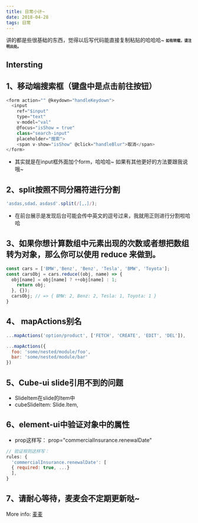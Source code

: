 ```yaml
---
title: 日常小计~
date: 2018-04-28
tags: 日常
---
```

讲的都是些很基础的东西，觉得以后写代码能直接复制粘贴的哈哈哈~
<font size=1>**如有转载，请注明出处。**</font>
## Intersting
## 1、移动端搜索框（键盘中是点击前往按钮）
```javascript
<form action="" @keydown="handleKeydown">
  <input
    ref="$input"
    type="text"
    v-model="val"
    @focus="isShow = true"
    class="search-input"
    placeholder="搜索">
    <span v-show="isShow" @click="handleBlur">取消</span>
</form>
```
* 其实就是在input框外面加个form，哈哈哈~ 如果有其他更好的方法要跟我说哦~

## 2、split按照不同分隔符进行分割
```javascript
'asdas,sdad，asdasd'.split(/[,，]/);
```
* 在前台展示是发现后台可能会传中英文的逗号过来，我就用正则进行分割啦哈哈

<!--more-->
## 3、如果你想计算数组中元素出现的次数或者想把数组转为对象，那么你可以使用 reduce 来做到。
```javascript
const cars = ['BMW','Benz', 'Benz', 'Tesla', 'BMW', 'Toyota'];
const carsObj = cars.reduce((obj, name) => {
  obj[name] = obj[name] ? ++obj[name] : 1;
    return obj;
  }, {});
  carsObj; // => { BMW: 2, Benz: 2, Tesla: 1, Toyota: 1 }
}
```

## 4、 mapActions别名
```javascript
...mapActions('option/product', ['FETCH', 'CREATE', 'EDIT', 'DEL']),

...mapActions({
  foo: 'some/nested/module/foo',
  bar: 'some/nested/module/bar'
})
```
## 5、Cube-ui slide引用不到的问题
* SlideItem在slide的Item中
* cubeSlideItem: Slide.Item,

## 6、element-ui中验证对象中的属性
* prop这样写： prop="commercialInsurance.renewalDate"

```javascript
// 验证规则这样写：
rules: {
  'commercialInsurance.renewalDate': [
  { required: true, ...}
  ],
}
```

## 7、请耐心等待，麦麦会不定期更新哒~
More info: [麦麦](https://github.com/maimai123)
